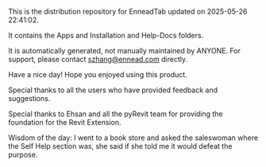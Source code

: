 This is the distribution repository for EnneadTab updated on 2025-05-26 22:41:02.

It contains the Apps and Installation and Help-Docs folders.

It is automatically generated, not manually maintained by ANYONE.
For support, please contact szhang@ennead.com directly.

Have a nice day! Hope you enjoyed using this product.

Special thanks to all the users who have provided feedback and suggestions.

Special thanks to Ehsan and all the pyRevit team for providing the foundation for the Revit Extension.



Wisdom of the day:
I went to a book store and asked the saleswoman where the Self Help section was, she said if she told me it would defeat the purpose.
